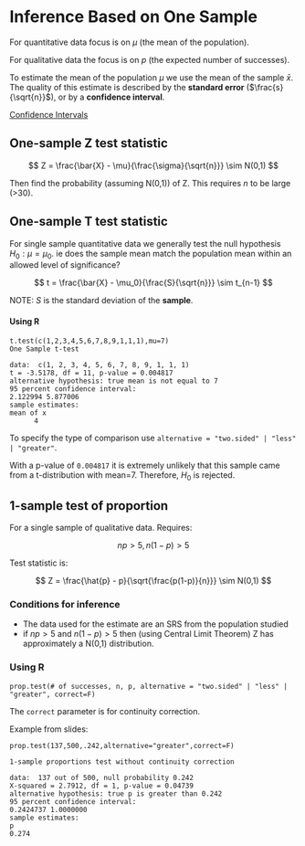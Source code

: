 Inference Based on One Sample
=====

For quantitative data focus is on $\mu$ (the mean of the population).

For qualitative data the focus is on $p$ (the expected number of successes).

To estimate the mean of the population $\mu$ we use the mean of the sample $\bar{x}$. The quality of this estimate is described by the **standard error** ($\frac{s}{\sqrt{n}}$), or by a **confidence interval**.

[Confidence Intervals](ConfidenceIntervals)

One-sample Z test statistic
---

$$ Z = \frac{\bar{X} - \mu}{\frac{\sigma}{\sqrt{n}}} \sim N(0,1) $$

Then find the probability (assuming N(0,1)) of Z. This requires $n$ to be large (>30).

One-sample T test statistic
---

For single sample quantitative data we generally test the null hypothesis $H_0: \mu = \mu_0$. ie does the sample mean match the population mean within an allowed level of significance?

$$ t = \frac{\bar{X} - \mu_0}{\frac{S}{\sqrt{n}}} \sim t_{n-1} $$

NOTE: $S$ is the standard deviation of the **sample**.

#### Using R

    t.test(c(1,2,3,4,5,6,7,8,9,1,1,1),mu=7)
    One Sample t-test

    data:  c(1, 2, 3, 4, 5, 6, 7, 8, 9, 1, 1, 1)
    t = -3.5178, df = 11, p-value = 0.004817
    alternative hypothesis: true mean is not equal to 7
    95 percent confidence interval:
    2.122994 5.877006
    sample estimates:
    mean of x
          4

To specify the type of comparison use `alternative = "two.sided" | "less" | "greater"`.

With a p-value of `0.004817` it is extremely unlikely that this sample came from a t-distribution with mean=7. Therefore, $H_0$ is rejected.

1-sample test of proportion
---

For a single sample of qualitative data. Requires:

$$ np > 5, n(1-p) > 5 $$

Test statistic is:

$$ Z = \frac{\hat{p} - p}{\sqrt{\frac{p(1-p)}{n}}} \sim N(0,1) $$

### Conditions for inference

* The data used for the estimate are an SRS from the population
studied
* if $np > 5$ and $n(1-p) > 5$ then (using Central Limit Theorem) Z has approximately a N(0,1) distribution.


<script>
Q>>> What is the standardising formula for proportions? <<<
A>>> $$ Z = \frac{\hat{p} - p}{\sqrt{\frac{p(1-p)}{n}}} \sim N(0,1) $$ <<<
Q>>> What is the test to determine if a qualitative sample can be considered normal? <<<
A>>> $$np > 5$$ and $$n(1-p) > 5$$ <<<
</script>

### Using R

    prop.test(# of successes, n, p, alternative = "two.sided" | "less" | "greater", correct=F)

The `correct` parameter is for continuity correction.

Example from slides:

    prop.test(137,500,.242,alternative="greater",correct=F)

    1-sample proportions test without continuity correction

    data:  137 out of 500, null probability 0.242
    X-squared = 2.7912, df = 1, p-value = 0.04739
    alternative hypothesis: true p is greater than 0.242
    95 percent confidence interval:
    0.2424737 1.0000000
    sample estimates:
    p
    0.274
